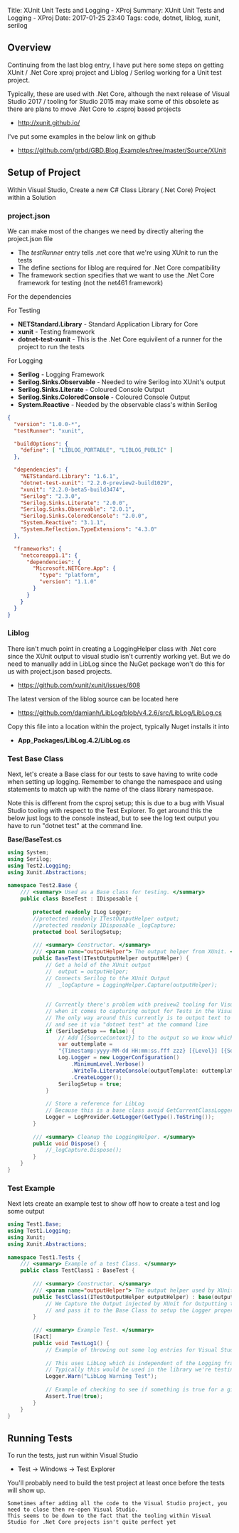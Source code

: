 Title: XUnit Unit Tests and Logging - XProj
Summary: XUnit Unit Tests and Logging - XProj
Date: 2017-01-25 23:40
Tags: code, dotnet, liblog, xunit, serilog


## Overview

Continuing from the last blog entry, I have put here some steps on getting XUnit / .Net Core xproj project and Liblog / Serilog working for a Unit test project.

Typically, these are used with .Net Core, although the next release of Visual Studio 2017 / tooling for Studio 2015 may make some of this obsolete as there are plans to move .Net Core to .csproj based projects

  * <http://xunit.github.io/>

I've put some examples in the below link on github

  * <https://github.com/grbd/GBD.Blog.Examples/tree/master/Source/XUnit>


## Setup of Project

Within Visual Studio, Create a new C# Class Library (.Net Core) Project within a Solution


### project.json

We can make most of the changes we need by directly altering the project.json file

  * The *testRunner* entry tells .net core that we're using XUnit to run the tests
  * The define sections for liblog are required for .Net Core compatibility
  * The framework section specifies that we want to use the .Net Core framework for testing (not the net461 framework)

For the dependencies

For Testing

  * **NETStandard.Library** - Standard Application Library for Core
  * **xunit** - Testing framework
  * **dotnet-test-xunit** - This is the .Net Core equivilent of a runner for the project to run the tests

For Logging

  * **Serilog** - Logging Framework
  * **Serilog.Sinks.Observable** - Needed to wire Serilog into XUnit's output
  * **Serilog.Sinks.Literate** - Coloured Console Output
  * **Serilog.Sinks.ColoredConsole** - Coloured Console Output
  * **System.Reactive** - Needed by the observable class's within Serilog

``` json
{
  "version": "1.0.0-*",
  "testRunner": "xunit",

  "buildOptions": {
    "define": [ "LIBLOG_PORTABLE", "LIBLOG_PUBLIC" ]
  },

  "dependencies": {
    "NETStandard.Library": "1.6.1",
    "dotnet-test-xunit": "2.2.0-preview2-build1029",
    "xunit": "2.2.0-beta5-build3474",
    "Serilog": "2.3.0",
    "Serilog.Sinks.Literate": "2.0.0",
    "Serilog.Sinks.Observable": "2.0.1",
    "Serilog.Sinks.ColoredConsole": "2.0.0",
    "System.Reactive": "3.1.1",
    "System.Reflection.TypeExtensions": "4.3.0"
  },

  "frameworks": {
    "netcoreapp1.1": {
      "dependencies": {
        "Microsoft.NETCore.App": {
          "type": "platform",
          "version": "1.1.0"
        }
      }
    }
  }
}
```


### Liblog

There isn't much point in creating a LoggingHelper class with .Net core since the XUnit output to visual studio isn't currently working yet. But we do need to manually add in LibLog since the NuGet package won't do this for us with project.json based projects.

  * <https://github.com/xunit/xunit/issues/608>

The latest version of the liblog source can be located here

  * <https://github.com/damianh/LibLog/blob/v4.2.6/src/LibLog/LibLog.cs>

Copy this file into a location within the project, typically Nuget installs it into

  * **App_Packages/LibLog.4.2/LibLog.cs**


### Test Base Class

Next, let's create a Base class for our tests to save having to write code when setting up logging. 
Remember to change the namespace and using statements to match up with the name of the class library namespace.

Note this is different from the csproj setup; this is due to a bug with Visual Studio tooling with respect to the Test Explorer. 
To get around this the below just logs to the console instead, but to see the log text output you have to run "dotnet test" at the command line.


**Base/BaseTest.cs**
``` csharp
using System;
using Serilog;
using Test2.Logging;
using Xunit.Abstractions;
 
namespace Test2.Base {
    /// <summary> Used as a Base class for testing. </summary>
    public class BaseTest : IDisposable {
 
        protected readonly ILog Logger;
        //protected readonly ITestOutputHelper output;
        //protected readonly IDisposable _logCapture;
        protected bool SerilogSetup;
 
        /// <summary> Constructor. </summary>
        /// <param name="outputHelper"> The output helper from XUnit. </param>
        public BaseTest(ITestOutputHelper outputHelper) {
            // Get a hold of the XUnit output
            //  output = outputHelper;
            // Connects Serilog to the XUnit Output
            //  _logCapture = LoggingHelper.Capture(outputHelper);
 
 
            // Currently there's problem with preivew2 tooling for Visual Studio 2015 and .Net Core
            // when it comes to capturing output for Tests in the Visual Studio Test Explorer
            // The only way around this currently is to output text to the Console
            // and see it via "dotnet test" at the command line
            if (SerilogSetup == false) {
                // Add [{SourceContext}] to the output so we know which class it is
                var outtemplate =
                "{Timestamp:yyyy-MM-dd HH:mm:ss.fff zzz} [{Level}] [{SourceContext}] {Message}{NewLine}{Exception}";
                Log.Logger = new LoggerConfiguration()
                    .MinimumLevel.Verbose()
                    .WriteTo.LiterateConsole(outputTemplate: outtemplate)
                    .CreateLogger();
                SerilogSetup = true;
            }
 
            // Store a reference for LibLog
            // Because this is a base class avoid GetCurrentClassLogger and use GetType().ToString()
            Logger = LogProvider.GetLogger(GetType().ToString());
        }
 
        /// <summary> Cleanup the LoggingHelper. </summary>
        public void Dispose() {
            //_logCapture.Dispose();
        }
    }
}
```

### Test Example

Next lets create an example test to show off how to create a test and log some output

``` csharp
using Test1.Base;
using Test1.Logging;
using Xunit;
using Xunit.Abstractions;
 
namespace Test1.Tests {
    /// <summary> Example of a test Class. </summary>
    public class TestClass1 : BaseTest {
 
        /// <summary> Constructor. </summary>
        /// <param name="outputHelper"> The output helper used by XUnit. </param>
        public TestClass1(ITestOutputHelper outputHelper) : base(outputHelper) {
            // We Capture the Output injected by XUnit for Outputting to Visual Studio
            // and pass it to the Base Class to setup the Logger property for use with LibLog
        }
 
        /// <summary> Example Test. </summary>
        [Fact]
        public void TestLog1() {
            // Example of throwing out some log entries for Visual Studio to pick up on in the output
 
            // This uses LibLog which is independent of the Logging framework
            // Typically this would be used in the library we're testing but we can also use it here as well
            Logger.Warn("LibLog Warning Test");
 
            // Example of checking to see if something is true for a given test
            Assert.True(true);
        }
    }
}
```


## Running Tests

To run the tests, just run within Visual Studio

  * Test -> Windows -> Test Explorer 

You'll probably need to build the test project at least once before the tests will show up.

```
Sometimes after adding all the code to the Visual Studio project, you need to close then re-open Visual Studio.
This seems to be down to the fact that the tooling within Visual Studio for .Net Core projects isn't quite perfect yet
```
